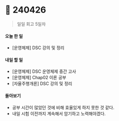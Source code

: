 # 🥹 240426

> 일일 회고 5일차

#### 오늘 한 일

* \[운영체제] DSC 강의 및 정리

#### 내일 할 일

* \[운영체제] DSC 운영체제 중간 고사
* \[운영체제] Chap02 이론 공부
* \[자율주행개론] DSC 강의 및 정리

#### 돌아보기

* 공부 시간이 많았던 것에 비해 효율있게 하지 못한 것 같다.
* 내일 시험 이전까지 계속해서 암기하고 노력해야겠다.

